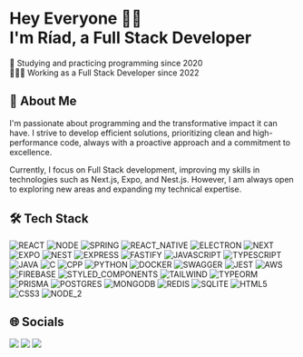 # Hey Everyone 👋🏻<br>I'm Ríad, a Full Stack Developer

📖 Studying and practicing programming since 2020<br>
🧑🏻‍💻 Working as a Full Stack Developer since 2022

## 📝 About Me

I'm passionate about programming and the transformative impact it can have. I strive to develop efficient solutions, prioritizing clean and high-performance code, always with a proactive approach and a commitment to excellence.

Currently, I focus on Full Stack development, improving my skills in technologies such as Next.js, Expo, and Nest.js. However, I am always open to exploring new areas and expanding my technical expertise.

## 🛠️ Tech Stack

<!-- START TECHNOLOGIES -->

![REACT](https://img.shields.io/badge/react-%2320232a.svg?style=for-the-badge&logo=react&logoColor=%2361DAFB)
![NODE](https://img.shields.io/badge/node.js-6DA55F?style=for-the-badge&logo=node.js&logoColor=white)
![SPRING](https://img.shields.io/badge/Spring-6DB33F?style=for-the-badge&logo=spring&logoColor=white)
![REACT_NATIVE](https://img.shields.io/badge/React_Native-20232A?style=for-the-badge&logo=react&logoColor=61DAFB)
![ELECTRON](https://img.shields.io/badge/Electron-191970?style=for-the-badge&logo=Electron&logoColor=white)
![NEXT](https://img.shields.io/badge/Next-black?style=for-the-badge&logo=next.js&logoColor=white)
![EXPO](https://img.shields.io/badge/expo-1C1E24?style=for-the-badge&logo=expo&logoColor=#D04A37)
![NEST](https://img.shields.io/badge/nestjs-%23E0234E.svg?style=for-the-badge&logo=nestjs&logoColor=white)
![EXPRESS](https://img.shields.io/badge/express.js-%23404d59.svg?style=for-the-badge&logo=express&logoColor=%2361DAFB)
![FASTIFY](https://img.shields.io/badge/fastify-%23000000.svg?style=for-the-badge&logo=fastify&logoColor=white)
![JAVASCRIPT](https://img.shields.io/badge/JavaScript-323330?style=for-the-badge&logo=javascript&logoColor=white)
![TYPESCRIPT](https://img.shields.io/badge/typescript-%23007ACC.svg?style=for-the-badge&logo=typescript&logoColor=white)
![JAVA](https://img.shields.io/badge/java-%23ED8B00.svg?style=for-the-badge&logo=openjdk&logoColor=white)
![C](https://img.shields.io/badge/C-00599C?style=for-the-badge&logo=c&logoColor=white)
![CPP](https://img.shields.io/badge/C%2B%2B-00599C?style=for-the-badge&logo=c%2B%2B&logoColor=white)
![PYTHON](https://img.shields.io/badge/Python-14354C?style=for-the-badge&logo=python&logoColor=white)
![DOCKER](https://img.shields.io/badge/docker-%230db7ed.svg?style=for-the-badge&logo=docker&logoColor=white)
![SWAGGER](https://img.shields.io/badge/-Swagger-%23Clojure?style=for-the-badge&logo=swagger&logoColor=white)
![JEST](https://img.shields.io/badge/Jest-323330?style=for-the-badge&logo=Jest&logoColor=white)
![AWS](https://img.shields.io/badge/AWS-%23FF9900.svg?style=for-the-badge&logo=amazon-aws&logoColor=white)
![FIREBASE](https://img.shields.io/badge/Firebase-039BE5?style=for-the-badge&logo=Firebase&logoColor=white)
![STYLED_COMPONENTS](https://img.shields.io/badge/styled--components-DB7093?style=for-the-badge&logo=styled-components&logoColor=white)
![TAILWIND](https://img.shields.io/badge/tailwindcss-%2338B2AC.svg?style=for-the-badge&logo=tailwind-css&logoColor=white)
![TYPEORM](https://img.shields.io/badge/typeorm-FE0803?style=for-the-badge&logo=typeorm&logoColor=white)
![PRISMA](https://img.shields.io/badge/Prisma-3982CE?style=for-the-badge&logo=Prisma&logoColor=white)
![POSTGRES](https://img.shields.io/badge/postgres-%23316192.svg?style=for-the-badge&logo=postgresql&logoColor=white)
![MONGODB](https://img.shields.io/badge/MongoDB-%234ea94b.svg?style=for-the-badge&logo=mongodb&logoColor=white)
![REDIS](https://img.shields.io/badge/redis-%23DD0031.svg?style=for-the-badge&logo=redis&logoColor=white)
![SQLITE](https://img.shields.io/badge/SQLite-07405E?style=for-the-badge&logo=sqlite&logoColor=white)
![HTML5](https://img.shields.io/badge/html5-%23E34F26.svg?style=for-the-badge&logo=html5&logoColor=white)
![CSS3](https://img.shields.io/badge/css3-%231572B6.svg?style=for-the-badge&logo=css3&logoColor=white)
![NODE_2](https://img.shields.io/badge/node.js-6DA55F?style=for-the-badge&logo=node.js&logoColor=white)
<!-- END TECHNOLOGIES -->

## 🌐 Socials

<a href = "mailto:riad.oliveira@hotmail.com"><img src="https://img.shields.io/badge/Microsoft_Outlook-0078D4?style=for-the-badge&logo=microsoft-outlook&logoColor=white" target="_blank"></a>
<a href = "mailto:riad.oliveira@gmail.com"><img src="https://img.shields.io/badge/-Gmail-%23333?style=for-the-badge&logo=gmail&logoColor=white" target="_blank"></a>
<a href="https://www.linkedin.com/in/ríad-oliveira" target="_blank"><img src="https://img.shields.io/badge/-LinkedIn-%230077B5?style=for-the-badge&logo=linkedin&logoColor=white" target="_blank"></a>
